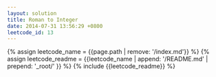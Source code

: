 ```yaml
---
layout: solution
title: Roman to Integer
date: 2014-07-31 13:56:29 +0800
leetcode_id: 13
---
```

{% assign leetcode_name = {{page.path | remove: '/index.md'}}  %}
{% assign leetcode_readme = {{leetcode_name | append: '/README.md' | prepend: '_root/' }}  %}
{% include {{leetcode_readme}} %}
